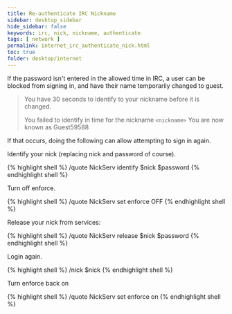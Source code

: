 ```yaml
---
title: Re-authenticate IRC Nickname
sidebar: desktop_sidebar
hide_sidebar: false
keywords: irc, nick, nickname, authenticate
tags: [ network ]
permalink: internet_irc_authenticate_nick.html
toc: true
folder: desktop/internet
---
```


If the password isn't entered in the allowed time in IRC, a user can be blocked from signing in, and have their name temporarily changed to guest.

> You have 30 seconds to identify to your nickname before it is changed.
>
> You failed to identify in time for the nickname ```<nickname>```
> You are now known as Guest59588

If that occurs, doing the following can allow attempting to sign in again.

Identify your nick (replacing nick and password of course).

{% highlight shell %}
/quote NickServ identify $nick $password
{% endhighlight shell %}

Turn off enforce.

{% highlight shell %}
/quote NickServ set enforce OFF
{% endhighlight shell %}

Release your nick from services:

{% highlight shell %}
/quote NickServ release $nick $password
{% endhighlight shell %}

Login again.

{% highlight shell %}
/nick $nick
{% endhighlight shell %}

Turn enforce back on

{% highlight shell %}
/quote NickServ set enforce on
{% endhighlight shell %}
